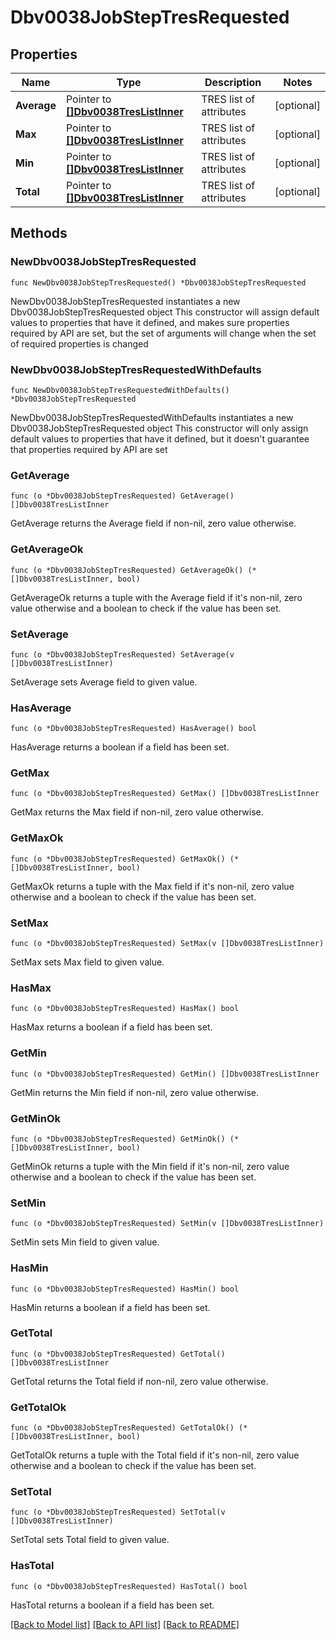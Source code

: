 # Dbv0038JobStepTresRequested

## Properties

Name | Type | Description | Notes
------------ | ------------- | ------------- | -------------
**Average** | Pointer to [**[]Dbv0038TresListInner**](Dbv0038TresListInner.md) | TRES list of attributes | [optional] 
**Max** | Pointer to [**[]Dbv0038TresListInner**](Dbv0038TresListInner.md) | TRES list of attributes | [optional] 
**Min** | Pointer to [**[]Dbv0038TresListInner**](Dbv0038TresListInner.md) | TRES list of attributes | [optional] 
**Total** | Pointer to [**[]Dbv0038TresListInner**](Dbv0038TresListInner.md) | TRES list of attributes | [optional] 

## Methods

### NewDbv0038JobStepTresRequested

`func NewDbv0038JobStepTresRequested() *Dbv0038JobStepTresRequested`

NewDbv0038JobStepTresRequested instantiates a new Dbv0038JobStepTresRequested object
This constructor will assign default values to properties that have it defined,
and makes sure properties required by API are set, but the set of arguments
will change when the set of required properties is changed

### NewDbv0038JobStepTresRequestedWithDefaults

`func NewDbv0038JobStepTresRequestedWithDefaults() *Dbv0038JobStepTresRequested`

NewDbv0038JobStepTresRequestedWithDefaults instantiates a new Dbv0038JobStepTresRequested object
This constructor will only assign default values to properties that have it defined,
but it doesn't guarantee that properties required by API are set

### GetAverage

`func (o *Dbv0038JobStepTresRequested) GetAverage() []Dbv0038TresListInner`

GetAverage returns the Average field if non-nil, zero value otherwise.

### GetAverageOk

`func (o *Dbv0038JobStepTresRequested) GetAverageOk() (*[]Dbv0038TresListInner, bool)`

GetAverageOk returns a tuple with the Average field if it's non-nil, zero value otherwise
and a boolean to check if the value has been set.

### SetAverage

`func (o *Dbv0038JobStepTresRequested) SetAverage(v []Dbv0038TresListInner)`

SetAverage sets Average field to given value.

### HasAverage

`func (o *Dbv0038JobStepTresRequested) HasAverage() bool`

HasAverage returns a boolean if a field has been set.

### GetMax

`func (o *Dbv0038JobStepTresRequested) GetMax() []Dbv0038TresListInner`

GetMax returns the Max field if non-nil, zero value otherwise.

### GetMaxOk

`func (o *Dbv0038JobStepTresRequested) GetMaxOk() (*[]Dbv0038TresListInner, bool)`

GetMaxOk returns a tuple with the Max field if it's non-nil, zero value otherwise
and a boolean to check if the value has been set.

### SetMax

`func (o *Dbv0038JobStepTresRequested) SetMax(v []Dbv0038TresListInner)`

SetMax sets Max field to given value.

### HasMax

`func (o *Dbv0038JobStepTresRequested) HasMax() bool`

HasMax returns a boolean if a field has been set.

### GetMin

`func (o *Dbv0038JobStepTresRequested) GetMin() []Dbv0038TresListInner`

GetMin returns the Min field if non-nil, zero value otherwise.

### GetMinOk

`func (o *Dbv0038JobStepTresRequested) GetMinOk() (*[]Dbv0038TresListInner, bool)`

GetMinOk returns a tuple with the Min field if it's non-nil, zero value otherwise
and a boolean to check if the value has been set.

### SetMin

`func (o *Dbv0038JobStepTresRequested) SetMin(v []Dbv0038TresListInner)`

SetMin sets Min field to given value.

### HasMin

`func (o *Dbv0038JobStepTresRequested) HasMin() bool`

HasMin returns a boolean if a field has been set.

### GetTotal

`func (o *Dbv0038JobStepTresRequested) GetTotal() []Dbv0038TresListInner`

GetTotal returns the Total field if non-nil, zero value otherwise.

### GetTotalOk

`func (o *Dbv0038JobStepTresRequested) GetTotalOk() (*[]Dbv0038TresListInner, bool)`

GetTotalOk returns a tuple with the Total field if it's non-nil, zero value otherwise
and a boolean to check if the value has been set.

### SetTotal

`func (o *Dbv0038JobStepTresRequested) SetTotal(v []Dbv0038TresListInner)`

SetTotal sets Total field to given value.

### HasTotal

`func (o *Dbv0038JobStepTresRequested) HasTotal() bool`

HasTotal returns a boolean if a field has been set.


[[Back to Model list]](../README.md#documentation-for-models) [[Back to API list]](../README.md#documentation-for-api-endpoints) [[Back to README]](../README.md)


